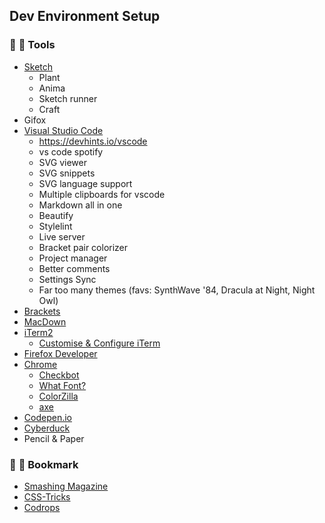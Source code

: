 ## Dev Environment Setup

### :hammer: :art: Tools
- [Sketch]()
	- Plant
	- Anima
	- Sketch runner
	- Craft
- Gifox
- [Visual Studio Code](https://code.visualstudio.com/)
	- https://devhints.io/vscode
	- vs code spotify
	- SVG viewer
	- SVG snippets
	- SVG language support
	- Multiple clipboards for vscode
	- Markdown all in one
	- Beautify
	- Stylelint
	- Live server
	- Bracket pair colorizer
	- Project manager
	- Better comments
	- Settings Sync
	- Far too many themes (favs: SynthWave '84, Dracula at Night, Night Owl)
- [Brackets](http://brackets.io/)
- [MacDown](https://macdown.uranusjr.com/)
- [iTerm2](https://www.iterm2.com/)
	- [Customise & Configure iTerm](https://medium.freecodecamp.org/how-you-can-style-your-terminal-like-medium-freecodecamp-or-any-way-you-want-f499234d48bc)
- [Firefox Developer](https://www.mozilla.org/en-GB/firefox/developer/)
- [Chrome]()
	- [Checkbot](https://www.checkbot.io/)
	- [What Font?](https://chrome.google.com/webstore/detail/whatfont/jabopobgcpjmedljpbcaablpmlmfcogm)
	- [ColorZilla](https://chrome.google.com/webstore/detail/colorzilla/bhlhnicpbhignbdhedgjhgdocnmhomnp)
	- [axe](https://chrome.google.com/webstore/detail/axe/lhdoppojpmngadmnindnejefpokejbdd)
- [Codepen.io](https://codepen.io/#)
- [Cyberduck](https://cyberduck.io/)
- Pencil & Paper


### :dart: :love_letter: Bookmark
- [Smashing Magazine](https://www.smashingmagazine.com/)
- [CSS-Tricks](https://css-tricks.com/)
- [Codrops](https://tympanus.net/codrops/)